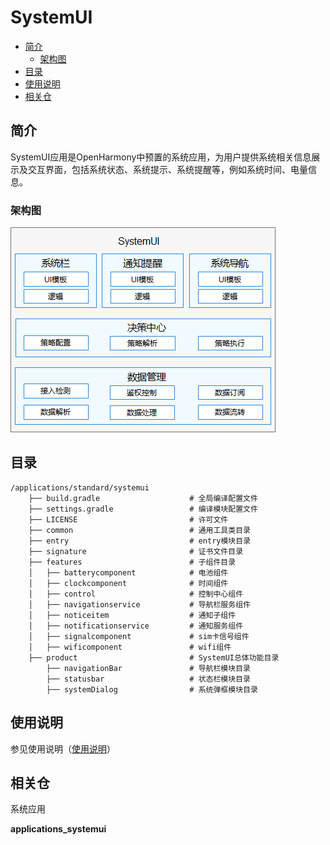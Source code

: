 # SystemUI<a name="ZH-CN_TOPIC_0000001103330836"></a>

-   [简介](#section11660541593)
    -   [架构图](#section125101832114213)
-   [目录](#section161941989596)
-   [使用说明](#section123459000)
-   [相关仓](#section1371113476307)

## 简介<a name="section11660541593"></a>

SystemUI应用是OpenHarmony中预置的系统应用，为用户提供系统相关信息展示及交互界面，包括系统状态、系统提示、系统提醒等，例如系统时间、电量信息。

### 架构图<a name="section125101832114213"></a>

![](figures/zh-cn_image_0000001103686480.png)

## 目录<a name="section161941989596"></a>

```
/applications/standard/systemui
    ├── build.gradle                    # 全局编译配置文件
    ├── settings.gradle                 # 编译模块配置文件
    ├── LICENSE                         # 许可文件
    ├── common                          # 通用工具类目录
    ├── entry                           # entry模块目录
    ├── signature                       # 证书文件目录
    ├── features                        # 子组件目录
    │   ├── batterycomponent            # 电池组件
    │   ├── clockcomponent              # 时间组件
    │   ├── control                     # 控制中心组件
    │   ├── navigationservice           # 导航栏服务组件
    │   ├── noticeitem                  # 通知子组件
    │   ├── notificationservice         # 通知服务组件
    │   ├── signalcomponent             # sim卡信号组件
    │   ├── wificomponent               # wifi组件
    ├── product                         # SystemUI总体功能目录
        ├── navigationBar               # 导航栏模块目录
        ├── statusbar                   # 状态栏模块目录
        ├── systemDialog                # 系统弹框模块目录
```
## 使用说明<a name="section123459000"></a>

   参见使用说明（[使用说明](./doc/Instructions.md)）

## 相关仓<a name="section1371113476307"></a>

系统应用

**applications\_systemui**

